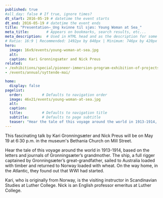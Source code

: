 ```yaml
---
published: true
#all_day: false # If true, ignore times?
dt_start: 2016-05-19 # datetime the event starts
dt_end: 2016-05-19 # datetime the event ends
title: "Presentation—_Ung kvinne til sjøs: Young Woman at Sea_"
meta_title:        # Appears on bookmarks, search results, etc...
meta_description:  # Used in HTML head and as the description for some search engines
# Ratio: 16:9 | Recommended: 1492px by 840px | Minimum: 746px by 420px
hero:
  image: 16x9/events/young-woman-at-sea.jpg
  alt: 
  caption: Kari Gronningsæter and Nick Preus
related:
- /exhibitions/special/pioneer-immersion-program-exhibition-of-projects/
- /events/annual/syttende-mai/

home:
  display: false
pagelist:
  order:         # Defaults to navigation order
  image: 46x21/events/young-woman-at-sea.jpg 
  alt:
  caption: 
  title:         # Defaults to navigation title
  subtitle:      # Defaults to page subtitle
  teaser: "Hear the tale of this voyage around the world in 1913-1914, based on the letters and journals of Kari Gronningsæter’s grandmother."
---
```

This fascinating talk by Kari Gronningsæter and Nick Preus will be on May 19 at 6:30 p.m. in the museum's Bethania Church on Mill Street. 

Hear the tale of this voyage around the world in 1913-1914, based on the letters and journals of Gronningsæter’s grandmother. The ship, a full rigger captained by Gronningsæter’s great-grandfather, sailed to Australia loaded with timber and returned to Norway loaded with wheat. On the way home, in the Atlantic, they found out that WWI had started.

Kari, who is originally from Norway, is the visiting instructor in Scandinavian Studies at Luther College. Nick is an English professor emeritus at Luther College.